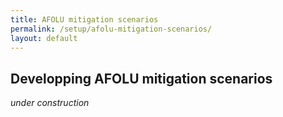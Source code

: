 ```yaml
---
title: AFOLU mitigation scenarios
permalink: /setup/afolu-mitigation-scenarios/
layout: default
---
```


## Developping AFOLU mitigation scenarios
*under construction*
